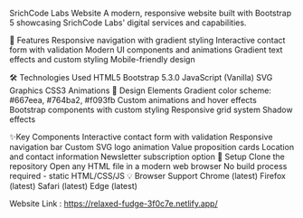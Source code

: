 SrichCode Labs Website
A modern, responsive website built with Bootstrap 5 showcasing SrichCode Labs' digital services and capabilities.

🚀 Features
Responsive navigation with gradient styling
Interactive contact form with validation
Modern UI components and animations
Gradient text effects and custom styling
Mobile-friendly design


🛠️ Technologies Used
HTML5
Bootstrap 5.3.0
JavaScript (Vanilla)
SVG Graphics
CSS3 Animations
🎨 Design Elements
Gradient color scheme: #667eea, #764ba2, #f093fb
Custom animations and hover effects
Bootstrap components with custom styling
Responsive grid system
Shadow effects

✨Key Components
Interactive contact form with validation
Responsive navigation bar
Custom SVG logo animation
Value proposition cards
Location and contact information
Newsletter subscription option
🔧 Setup
Clone the repository
Open any HTML file in a modern web browser
No build process required - static HTML/CSS/JS
💡 Browser Support
Chrome (latest)
Firefox (latest)
Safari (latest)
Edge (latest)


Website Link : https://relaxed-fudge-3f0c7e.netlify.app/
